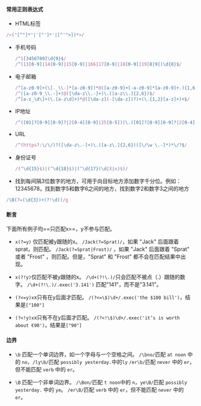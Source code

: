 #### 常用正则表达式
- HTML标签
```js
/<("[^"]*"|'[^']*'|[^'">])*>/
```

- 手机号码
	```js
	/^1[3456789]\d{9}$/
	/^(13[0-9]|14[0-9]|15[0-9]|166|17[0-9]|18[0-9]|19[8|9])\d{8}$/
	```
- 电子邮箱
	```js
	/^[a-z0-9]+(\[._\\-]*[a-z0-9])*@([a-z0-9]+[-a-z0-9]*[a-z0-9]+.){1,63}[a-z0-9]+$/
	/^([a-z0-9_\\.-]+)@([\da-z\\.-]+)\.([a-z\\.]{2,6})$/
	/^[a-z_\d\]+(\.[a-z\d]+)*@([\da-z](-[\da-z])?)+(\.{1,2}[a-z]+)+$/
	```
- IP地址
	```js
	/^([01]?[0-9][0-9]?|2[0-4][0-9]|25[0-5])(\.([01]?[0-9][0-9]?|2[0-4][0-9]|25[0-5])){3}$/
	```
- URL
	```js
	/^(https?:\/\/)?([\da-z\.-]+)\.([a-z\.]{2,6})([\/\w \.-]*)*\/?$/
	```
- 身份证号
	```js
	/(^\d{15}$)|(^\d{18}$)|(^\d{17}(\d|X|x)$)/
	```
- 找到每间隔3位数字的地方，可用于向目标地方添加数字千分位。例如：12345678，找到数字5和数字6之间的地方，找到数字2和数字3之间的地方
```js
/\B(?=(\d{3})+(?!\d))/g
```


#### 断言
下面所有例子均==只匹配x==，y不参与匹配。
- `x(?=y)` 仅匹配被y跟随的x。
`/Jack(?=Sprat)/`，如果 "Jack" 后面跟着 sprat，则匹配。
`/Jack(?=Sprat|Frost)/` ，如果 "Jack" 后面跟着 "Sprat" 或者 "Frost" ，则匹配。但是，"Sprat" 和 "Frost" 都不会在匹配结果中出现。

- `x(?!y)`仅匹配不被y跟随的x。
`/\d+(?!\.)/`只会匹配不被点（.）跟随的数字。
`/\d+(?!\.)/.exec('3.141')` 匹配"141"，而不是"3.141"。

- `(?<=y)x`x只有在y后面才匹配。
`/(?<=\$)\d+/.exec('the $100 bill')`，结果是`["100"]`

- `(?<!y)x`x只有不在y后面才匹配。
`/(?<!\$)\d+/.exec('it’s is worth about €90')`，结果是`["90"]`

#### 边界
- `\b` 匹配一个单词边界，如一个字母与一个空格之间。
`/\bno/`匹配 `at noon` 中的 `no`，`/ly\b/`匹配 `possibly yesterday.`中的`ly`
`/er\b/`匹配 `never` 中的 `er`，但不能匹配 `verb` 中的 `er`。

- `\B` 匹配一个非单词边界。
`/\Bon/`匹配 `t noon`中的 `n`，`ye\B/`匹配 `possibly yesterday.` 中的 `ye`。
`/er\B/`匹配 `verb` 中的 `er`，但不能匹配 `never` 中的 `er`。
